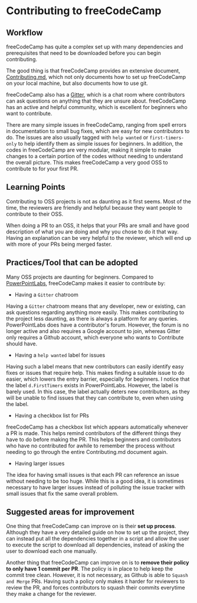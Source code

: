 # Contributing to freeCodeCamp

## Workflow

freeCodeCamp has quite a complex set up with many dependencies and prerequisites that need to be downloaded before you can begin contributing.

The good thing is that freeCodeCamp provides an extensive document, [Contributing.md](https://github.com/freeCodeCamp/freeCodeCamp/blob/staging/CONTRIBUTING.md), which not only documents how to set up freeCodeCamp on your local machine, but also documents how to use git.

freeCodeCamp also has a [Gitter](https://gitter.im/FreeCodeCamp/Contributors), which is a chat room where contributors can ask questions on anything that they are unsure about. freeCodeCamp has an active and helpful community, which is excellent for beginners who want to contribute.

There are many simple issues in freeCodeCamp, ranging from spell errors in documentation to small bug fixes, which are easy for new contributors to do. The issues are also usually tagged with `help wanted` or `first-timers-only` to help identify them as simple issues for beginners. In addition, the codes in freeCodeCamp are very modular, making it simple to make changes to a certain portion of the codes without needing to understand the overall picture. This makes freeCodeCamp a very good OSS to contribute to for your first PR.

## Learning Points

Contributing to OSS projects is not as daunting as it first seems. Most of the time, the reviewers are friendly and helpful because they want people to contribute to their OSS. 

When doing a PR to an OSS, it helps that your PRs are small and have good description of what you are doing and why you chose to do it that way. Having an explanation can be very helpful to the reviewer, which will end up with more of your PRs being merged faster.

## Practices/Tool that can be adopted

Many OSS projects are daunting for beginners. Compared to [PowerPointLabs](https://github.com/PowerPointLabs/PowerPointLabs), freeCodeCamp makes it easier to contribute by:

* Having a `Gitter` chatroom

Having a `Gitter` chatroom means that any developer, new or existing, can ask questions regarding anything more easily. This makes contributing to the project less daunting, as there is always a platform for any queries. PowerPointLabs does have a contributor's forum. However, the forum is no longer active and also requires a Google account to join, whereas Gitter only requires a Github account, which everyone who wants to Contribute should have.

* Having a `help wanted` label for issues

Having such a label means that new contributors can easily identify easy fixes or issues that require help. This makes finding a suitable issue to do easier, which lowers the entry barrier, especially for beginners. I notice that the label `d.FirstTimers` exists in PowerPointLabs. However, the label is barely used. In this case, the label actually deters new contributors, as they will be unable to find issues that they can contribute to, even when using the label.

* Having a checkbox list for PRs

freeCodeCamp has a checkbox list which appears automatically whenever a PR is made. This helps remind contributors of the different things they have to do before making the PR. This helps beginners and contributors who have no contributed for awhile to remember the process without needing to go through the entire Contributing.md document again.

* Having larger issues

The idea for having small issues is that each PR can reference an issue without needing to be too huge. While this is a good idea, it is sometimes necessary to have larger issues instead of polluting the issue tracker with small issues that fix the same overall problem.

## Suggested areas for improvement

One thing that freeCodeCamp can improve on is their **set up process**. Although they have a very detailed guide on how to set up the project, they can instead put all the dependencies together in a script and allow the user to execute the script to download all dependencies, instead of asking the user to download each one manually.

Another thing that freeCodeCamp can improve on is to **remove their policy to only have 1 commit per PR**. The policy is in place to help keep the commit tree clean. However, it is not necessary, as Github is able to `Squash and Merge` PRs. Having such a policy only makes it harder for reviewers to review the PR, and forces contributors to squash their commits everytime they make a change for the reviewer.